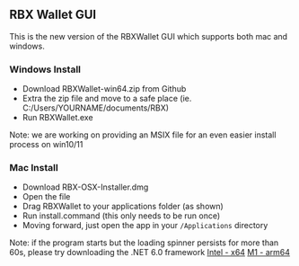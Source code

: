 ## RBX Wallet GUI

This is the new version of the RBXWallet GUI which supports both mac and windows.

### Windows Install

- Download RBXWallet-win64.zip from Github
- Extra the zip file and move to a safe place (ie. C:/Users/YOURNAME/documents/RBX)
- Run RBXWallet.exe

Note: we are working on providing an MSIX file for an even easier install process on win10/11

### Mac Install

- Download RBX-OSX-Installer.dmg
- Open the file
- Drag RBXWallet to your applications folder (as shown)
- Run install.command (this only needs to be run once)
- Moving forward, just open the app in your `/Applications` directory

Note: if the program starts but the loading spinner persists for more than 60s, please try downloading the .NET 6.0 framework
[Intel - x64](https://dotnet.microsoft.com/en-us/download/dotnet/thank-you/sdk-6.0.201-macos-x64-installer)
[M1 - arm64](https://dotnet.microsoft.com/en-us/download/dotnet/thank-you/sdk-6.0.201-macos-arm64-installer)
